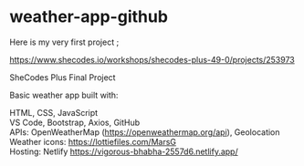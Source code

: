 # weather-app-github
Here is my very first project ;

https://www.shecodes.io/workshops/shecodes-plus-49-0/projects/253973

SheCodes Plus Final Project 

Basic weather app built with:

HTML, CSS, JavaScript
</br>
VS Code, Bootstrap, Axios, GitHub
</br>
APIs: OpenWeatherMap (https://openweathermap.org/api), Geolocation
</br>
Weather icons: https://lottiefiles.com/MarsG
</br>
Hosting: Netlify 
https://vigorous-bhabha-2557d6.netlify.app/
